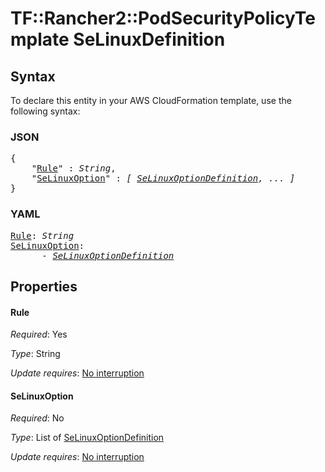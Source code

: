 # TF::Rancher2::PodSecurityPolicyTemplate SeLinuxDefinition

## Syntax

To declare this entity in your AWS CloudFormation template, use the following syntax:

### JSON

<pre>
{
    "<a href="#rule" title="Rule">Rule</a>" : <i>String</i>,
    "<a href="#selinuxoption" title="SeLinuxOption">SeLinuxOption</a>" : <i>[ <a href="selinuxoptiondefinition.md">SeLinuxOptionDefinition</a>, ... ]</i>
}
</pre>

### YAML

<pre>
<a href="#rule" title="Rule">Rule</a>: <i>String</i>
<a href="#selinuxoption" title="SeLinuxOption">SeLinuxOption</a>: <i>
      - <a href="selinuxoptiondefinition.md">SeLinuxOptionDefinition</a></i>
</pre>

## Properties

#### Rule

_Required_: Yes

_Type_: String

_Update requires_: [No interruption](https://docs.aws.amazon.com/AWSCloudFormation/latest/UserGuide/using-cfn-updating-stacks-update-behaviors.html#update-no-interrupt)

#### SeLinuxOption

_Required_: No

_Type_: List of <a href="selinuxoptiondefinition.md">SeLinuxOptionDefinition</a>

_Update requires_: [No interruption](https://docs.aws.amazon.com/AWSCloudFormation/latest/UserGuide/using-cfn-updating-stacks-update-behaviors.html#update-no-interrupt)

